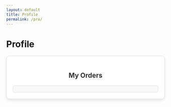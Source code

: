 ```yaml
---
layout: default
title: Profile
permalink: /pro/
---
```


# Profile




<div id="ordersContainer" class="orders-container">
  <h2>My Orders</h2>
  <div id="ordersList" class="orders-list"></div>
</div>




<style>
  .orders-container {
  max-width: 800px;
  margin: 20px auto;
  padding: 20px;
  border: 1px solid #ddd;
  border-radius: 10px;
  background-color: #fff;
  box-shadow: 0 4px 8px rgba(0, 0, 0, 0.1);
  overflow: hidden;
}

.orders-container h2 {
  text-align: center;
  margin-bottom: 20px;
  color: #333;
}

.orders-list {
  max-height: 400px; /* Limits the height of the box */
  overflow-y: auto; /* Enables vertical scrolling */
  padding: 10px;
  border: 1px solid #ddd;
  border-radius: 5px;
  background-color: #f9f9f9;
}

.order-item {
  margin-bottom: 10px;
  border: 1px solid #ccc;
  border-radius: 5px;
  padding: 10px;
  background-color: #fff;
  overflow: hidden;
}

.order-header {
  background-color: #4caf50;
  color: #fff;
  padding: 10px;
  cursor: pointer;
  font-size: 16px;
  font-weight: bold;
  display: flex;
  justify-content: space-between;
  align-items: center;
  border-bottom: 1px solid #ddd;
}

.order-header:hover {
  background-color: #45a049;
}

.order-header .toggle-icon {
  font-size: 18px;
}

.order-details {
  display: none; /* Initially hidden */
  padding: 15px;
  font-size: 14px;
  line-height: 1.6;
  background-color: #f7f7f7;
  border-top: 1px solid #ddd;
}

.order-details p {
  margin: 5px 0;
}

.order-details strong {
  font-weight: bold;
}

</style>


<script>
  document.addEventListener("DOMContentLoaded", () => {
    const ordersJsonUrl =
      "https://raw.githubusercontent.com/m-cochran/Randomerr/main/orders.json"; // URL to the JSON file

    // Retrieve the logged-in user's email from localStorage
    const loggedInUserEmail = localStorage.getItem("userEmail");
    const ordersList = document.getElementById("ordersList");

    // Check if the user is logged in
    if (!loggedInUserEmail) {
      // Display a message prompting the user to log in
      ordersList.innerHTML = `<p>Please log in to view your orders.</p>`;
      return;
    }

    // Display a loading message
    ordersList.innerHTML = `<p>Loading your orders...</p>`;

    // Fetch orders.json
    fetch(ordersJsonUrl)
      .then((response) => {
        if (!response.ok) {
          throw new Error(`Failed to load orders.json: ${response.status}`);
        }
        return response.json();
      })
      .then((data) => {
        // Filter orders based on the logged-in user's email
        const userOrders = data.filter(
          (order) => order.Email.trim().toLowerCase() === loggedInUserEmail.trim().toLowerCase()
        );

        // Handle cases where no orders match the user's email
        if (userOrders.length === 0) {
          ordersList.innerHTML = `<p>No orders found for ${loggedInUserEmail}.</p>`;
          return;
        }

        // Populate the collapsible list with filtered orders
        ordersList.innerHTML = ""; // Clear existing content
        userOrders.forEach((order, index) => {
          const listItem = document.createElement("div");
          listItem.classList.add("order-item");
          listItem.innerHTML = `
            <div class="order-header" onclick="toggleOrderDetails(${index})">
              <span>Order ID: ${order["Order ID"]}</span>
              <span class="toggle-icon">+</span>
            </div>
            <div class="order-details" id="orderDetails-${index}" style="display: none;">
              <p><strong>Name:</strong> ${order.Name}</p>
              <p><strong>Email:</strong> ${order.Email}</p>
              <p><strong>Order Date:</strong> ${order["Order Date"]}</p>
              <p><strong>Total Amount:</strong> $${order["Total Amount"]}</p>
              <p><strong>Item Name:</strong> ${order["Item Name"]}</p>
              <p><strong>Quantity:</strong> ${order["Item Quantity"]}</p>
              <p><strong>Shipping Address:</strong><br>
                ${order["Shipping Street"]}, ${order["Shipping City"]}, ${order["Shipping State"]} ${order["Shipping Postal"]}, ${order["Shipping Country"]}
              </p>
              <p><strong>Billing Address:</strong><br>
                ${order["Billing Street"]}, ${order["Billing City"]}, ${order["Billing State"]} ${order["Billing Postal"]}, ${order["Billing Country"]}
              </p>
              <p><strong>Tracking Number:</strong> ${order["Tracking Number"]}</p>
            </div>
          `;
          ordersList.appendChild(listItem);
        });
      })
      .catch((error) => {
        console.error("Error fetching orders.json:", error);
        ordersList.innerHTML = `<p>Failed to load order data. Please try again later.</p>`;
      });
  });

  // Function to toggle order details visibility
  function toggleOrderDetails(index) {
    const details = document.getElementById(`orderDetails-${index}`);
    const icon = details.previousElementSibling.querySelector(".toggle-icon");
    const isVisible = details.style.display === "block";
    details.style.display = isVisible ? "none" : "block";
    icon.textContent = isVisible ? "+" : "-";
  }
</script>
